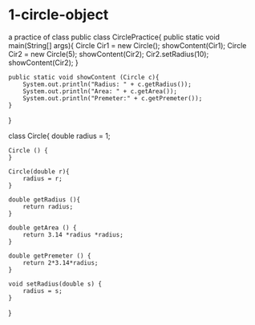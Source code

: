# 1-circle-object
a practice of class
public class CirclePractice{
	public static void main(String[] args){
		Circle Cir1 = new Circle();
		showContent(Cir1);
		Circle Cir2 = new Circle(5);
		showContent(Cir2);
		Cir2.setRadius(10);
		showContent(Cir2);
	}

	public static void showContent (Circle c){
		System.out.println("Radius: " + c.getRadius());
		System.out.println("Area: " + c.getArea());
		System.out.println("Premeter:" + c.getPremeter());
	}
}

class Circle{
	double radius = 1;

	Circle () {
	}

	Circle(double r){
		radius = r;
	}

	double getRadius (){
		return radius;
	}
	
	double getArea () {
		return 3.14 *radius *radius;
	}

	double getPremeter () {
		return 2*3.14*radius;
	}

	void setRadius(double s) {
		radius = s;
	}
}
